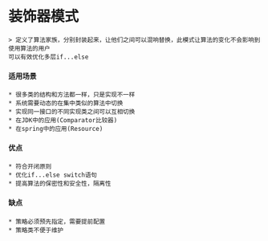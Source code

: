# 装饰器模式
    > 定义了算法家族，分别封装起来，让他们之间可以混响替换，此模式让算法的变化不会影响到使用算法的用户  
    可以有效优化多层if...else
    
#### 适用场景
    * 很多类的结构和方法都一样，只是实现不一样
    * 系统需要动态的在集中类似的算法中切换
    * 实现同一接口的不同实现类之间可以互相切换
    * 在JDK中的应用(Comparator比较器)
    * 在spring中的应用(Resource)
#### 优点
    * 符合开闭原则
    * 优化if...else switch语句
    * 提高算法的保密性和安全性，隔离性
#### 缺点
    * 策略必须预先指定，需要提前配置
    * 策略类不便于维护